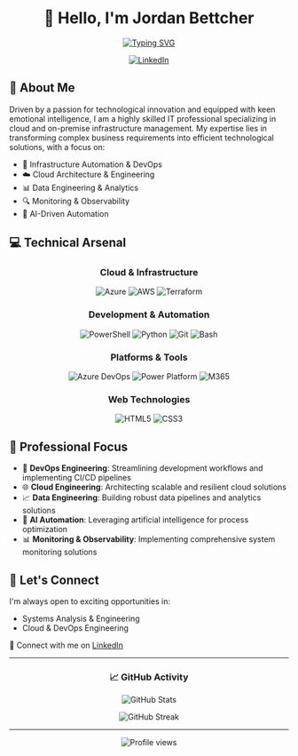 # <div align="center">👋 Hello, I'm Jordan Bettcher</div>

<div align="center">
  
[![Typing SVG](https://readme-typing-svg.herokuapp.com?font=Fira+Code&pause=1000&color=2D9596&center=true&vCenter=true&random=false&width=435&lines=Systems+Analyst+%26+Engineer;Cloud+Engineering+Enthusiast;DevOps+Practitioner;Automation+Specialist)](https://git.io/typing-svg)

<p align="center">
  <a href="https://linkedin.com/in/jordanbettcher" target="_blank">
    <img src="https://img.shields.io/badge/LinkedIn-0077B5?style=for-the-badge&logo=linkedin&logoColor=white" alt="LinkedIn"/>
  </a>
</p>

</div>

## 🚀 About Me

Driven by a passion for technological innovation and equipped with keen emotional intelligence, I am a highly skilled IT professional specializing in cloud and on-premise infrastructure management. My expertise lies in transforming complex business requirements into efficient technological solutions, with a focus on:

- 🔧 Infrastructure Automation & DevOps
- ☁️ Cloud Architecture & Engineering
- 📊 Data Engineering & Analytics
- 🔍 Monitoring & Observability
- 🤖 AI-Driven Automation

## 💻 Technical Arsenal

<div align="center">

### Cloud & Infrastructure
![Azure](https://img.shields.io/badge/Azure-0089D6?style=for-the-badge&logo=microsoft-azure&logoColor=white)
![AWS](https://img.shields.io/badge/AWS-232F3E?style=for-the-badge&logo=amazon-aws&logoColor=white)
![Terraform](https://img.shields.io/badge/Terraform-7B42BC?style=for-the-badge&logo=terraform&logoColor=white)

### Development & Automation
![PowerShell](https://img.shields.io/badge/PowerShell-5391FE?style=for-the-badge&logo=powershell&logoColor=white)
![Python](https://img.shields.io/badge/Python-3776AB?style=for-the-badge&logo=python&logoColor=white)
![Git](https://img.shields.io/badge/Git-F05032?style=for-the-badge&logo=git&logoColor=white)
![Bash](https://img.shields.io/badge/Bash-4EAA25?style=for-the-badge&logo=gnu-bash&logoColor=white)

### Platforms & Tools
![Azure DevOps](https://img.shields.io/badge/Azure_DevOps-0078D7?style=for-the-badge&logo=azure-devops&logoColor=white)
![Power Platform](https://img.shields.io/badge/Power_Platform-742774?style=for-the-badge&logo=microsoft&logoColor=white)
![M365](https://img.shields.io/badge/Microsoft_365-D83B01?style=for-the-badge&logo=microsoft-office&logoColor=white)

### Web Technologies
![HTML5](https://img.shields.io/badge/HTML5-E34F26?style=for-the-badge&logo=html5&logoColor=white)
![CSS3](https://img.shields.io/badge/CSS3-1572B6?style=for-the-badge&logo=css3&logoColor=white)

</div>

## 🎯 Professional Focus

- 🔄 **DevOps Engineering**: Streamlining development workflows and implementing CI/CD pipelines
- 🌐 **Cloud Engineering**: Architecting scalable and resilient cloud solutions
- 📈 **Data Engineering**: Building robust data pipelines and analytics solutions
- 🤖 **AI Automation**: Leveraging artificial intelligence for process optimization
- 📊 **Monitoring & Observability**: Implementing comprehensive system monitoring solutions

## 🤝 Let's Connect

I'm always open to exciting opportunities in:
- Systems Analysis & Engineering
- Cloud & DevOps Engineering

💼 Connect with me on [LinkedIn](https://linkedin.com/in/jordanbettcher)

---

<div align="center">

### 📈 GitHub Activity

![GitHub Stats](https://github-readme-stats.vercel.app/api?username=jordanbettcher&show_icons=true&theme=tokyonight&hide_border=true)

![GitHub Streak](https://github-readme-streak-stats.herokuapp.com/?user=jordanbettcher&theme=tokyonight&hide_border=true)

</div>

---

<div align="center">
  <img src="https://komarev.com/ghpvc/?username=jordanbettcher&color=2D9596&style=flat-square" alt="Profile views"/>
</div>
